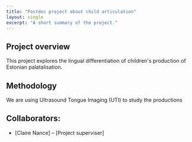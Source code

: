 ```yaml
---
title: "Postdoc project about child articulation"
layout: single
excerpt: "A short summary of the project."
---
```


## Project overview

This project explores the lingual differentiation of children's production of Estonian palatalisation.

## Methodology
We are using Ultrasound Tongue Imaging (UTI) to study the productions

## Collaborators:
- [Claire Nance] – [Project superviser]
